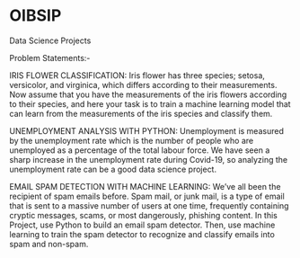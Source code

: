 # OIBSIP
Data Science Projects

Problem Statements:-

IRIS FLOWER CLASSIFICATION:
Iris flower has three species; setosa, versicolor, and virginica, which differs according to their measurements. Now assume that you have the measurements of the iris flowers according to their species, and here your task is to train a machine learning model that can learn from the measurements of the iris species and classify them.

UNEMPLOYMENT ANALYSIS WITH PYTHON:
Unemployment is measured by the unemployment rate which is the number of people who are unemployed as a percentage of the total labour force. We have seen a sharp increase in the unemployment rate during Covid-19, so analyzing the unemployment rate can be a good data science project. 

EMAIL SPAM DETECTION WITH MACHINE LEARNING:
We’ve all been the recipient of spam emails before. Spam mail, or junk mail, is a type of email
that is sent to a massive number of users at one time, frequently containing cryptic
messages, scams, or most dangerously, phishing content. In this Project, use Python to build an email spam detector. Then, use machine learning to
train the spam detector to recognize and classify emails into spam and non-spam.
